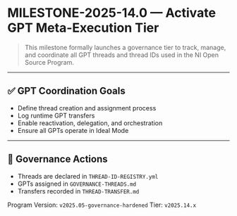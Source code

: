 # MILESTONE-2025-14.0 — Activate GPT Meta-Execution Tier

> This milestone formally launches a governance tier to track, manage, and coordinate all GPT threads and thread IDs used in the NI Open Source Program.

---

## ✅ GPT Coordination Goals

- Define thread creation and assignment process
- Log runtime GPT transfers
- Enable reactivation, delegation, and orchestration
- Ensure all GPTs operate in Ideal Mode

---

## 🔐 Governance Actions

- Threads are declared in `THREAD-ID-REGISTRY.yml`
- GPTs assigned in `GOVERNANCE-THREADS.md`
- Transfers recorded in `THREAD-TRANSFER.md`

Program Version: `v2025.05-governance-hardened`
Tier: `v2025.14.x`
